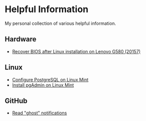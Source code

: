 # Helpful Information

My personal collection of various helpful information.

## Hardware
* [Recover BIOS after Linux installation on Lenovo G580 (20157)](information/hardware/Recover-BIOS-after-Linux-installation-on-Lenovo-G580-20157.md)

## Linux
* [Configure PostgreSQL on Linux Mint](information/linux/Configure-PostgreSQL-on-Linux-Mint.md)
* [Install pgAdmin on Linux Mint](information/linux/Install-pgAdmin-on-Linux-Mint.md)

## GitHub
* [Read "ghost" notifications](information/github/Read-ghost-notifications.md)